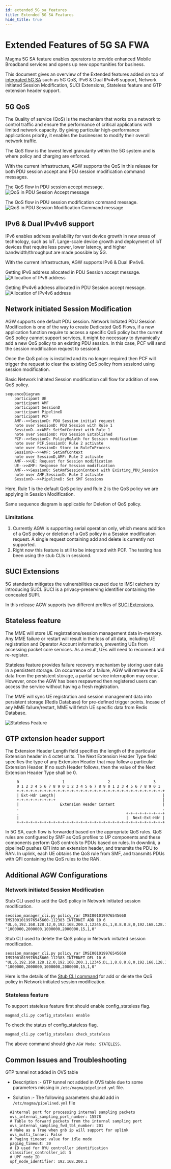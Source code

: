 ```yaml
---
id: extended_5G_sa_features
title: Extended 5G SA Features
hide_title: true
---
```


# Extended Features of 5G SA FWA

Magma 5G SA feature enables operators to provide enhanced Mobile Broadband services and opens up new opportunities for business.

This document gives an overview of the Extended features added on top of [integrated 5G SA](https://docs.magmacore.org/docs/lte/integrated_5g_sa) such as 5G QoS, IPv6 & Dual IPv4v6 support, Network initiated Session Modification, SUCI Extensions, Stateless feature and GTP extension header support.

## 5G QoS

The Quality of service (QoS) is the mechanism that works on a network to control traffic and ensure the performance of critical applications with limited network capacity. By giving particular high-performance applications priority, it enables the businesses to modify their overall network traffic.

The QoS flow is the lowest level granularity within the 5G system and is where policy and charging are enforced.

With the current infrastructure, AGW supports the QoS in this release for both PDU session accept and PDU session modification command messages.

The QoS flow in PDU session accept message.
![QoS in PDU Session Accept message](assets/lte/QoS_in_pdu_session_accept.png?raw=true "QoS in PDU Session Accept message")

The QoS flow in PDU session modification command message.
![QoS in PDU Session Modification Command message](assets/lte/QoS_in_pdu_session_modification_command.png?raw=true "QoS in PDU Session Modification Command message")

## IPv6 & Dual IPv4v6 support

IPv6 enables address availability for vast device growth in new areas of technology, such as loT. Large-scale device growth and deployment of loT devices that require less power, lower latency, and higher bandwidth/throughput are made possible by 5G.

With the current infrastructure, AGW supports IPv6 & Dual IPv4v6.

Getting IPv6 address allocated in PDU Session accept message.
![Allocation of IPv6 address](assets/lte/IPv6.png?raw=true "Allocation of IPv6 address")

Getting IPv4v6 address allocated in PDU Session accept message.
![Allocation of IPv4v6 address](assets/lte/IPv4v6.png?raw=true "Allocation of IPv4v6 address")

## Network initiated Session Modification

AGW supports one default PDU session. Network Initiated PDU Session Modification is one of the way to create Dedicated QoS Flows, if a new application function require to access a specific QoS policy but the current QoS policy cannot support services, it might be necessary to dynamically add a new QoS policy to an existing PDU session. In this case, PCF will send the session modification request to sessiond.

Once the QoS policy is installed and its no longer required then PCF will trigger the request to clear the existing QoS policy from sessiond using session modification.

Basic Network Initiated Session modification call flow for addition of new QoS policy.

```mermaid
sequenceDiagram
    participant UE
    participant AMF 
    participant SessionD
    participant PipelineD
    participant PCF
    AMF-->>SessionD: PDU Session initial request
    note over SessionD: PDU Session with Rule 1
    SessionD-->>AMF: SetSmfContext with Rule 1
    note over SessionD: PDU Session Established
    PCF-->>SessionD: PolicyReAuth for Session modification
    note over PCF,SessionD: Rule 2 activate
    note over SessionD: Store in RuleToProcess 
    SessionD-->>AMF: SetSmfContext
    note over SessionD,AMF: Rule 2 activate
    AMF-->>UE: Request for Session modification
    UE-->>AMF: Response for Session modification
    AMF-->>SessionD: SetAmfSessionContext with Existing_PDU_Session
    note over AMF,SessionD: Rule 2 activate
    SessionD-->>PipelineD: Set SMF Sessions
```

Here, Rule 1 is the default QoS policy and Rule 2 is the QoS policy we are applying in Session Modification.

Same sequence diagram is applicable for Deletion of QoS policy.

### Limitations

1. Currently AGW is supporting serial operation only, which means addition of a QoS policy or deletion of a QoS policy in a Session modification request. A single request containing add and delete is currently not supported.
2. Right now this feature is still to be integrated with PCF. The testing has been using the stub CLIs in sessiond.

## SUCI Extensions

5G standards mitigates the vulnerabilities caused due to IMSI catchers by introducing SUCI. SUCI is a privacy-preserving identifier containing the concealed SUPI.

In this release AGW supports two different profiles of [SUCI Extensions](https://docs.magmacore.org/docs/next/lte/suci_extensions).

## Stateless feature

The MME will store UE registrations/session management data in-memory. Any MME failure or restart will result in the loss of all data, including UE registration and Operator Account information, preventing UEs from accessing packet core services. As a result, UEs will need to reconnect and re-register.

Stateless feature provides failure recovery mechanism by storing user data in a persistent storage.
On occurrence of a failure, AGW will retrieve the UE data from the persistent storage, a partial service interruption may occur. However, once the AGW has been respawned then registered users can access the service without having a fresh registration.

The MME will sync UE registration and session management data into persistent storage (Redis Database) for pre-defined trigger points. Incase of any MME failure/restart, MME will fetch UE specific data from Redis Database.

![Stateless Feature](assets/lte/Stateless_feature.png?raw=true "Stateless Feature")

## GTP extension header support

The Extension Header Length field specifies the length of the particular Extension header in 4 octet units. The Next Extension Header Type field specifies the type of any Extension Header that may follow a particular Extension Header. If no such Header follows, then the value of the
Next Extension Header Type shall be 0.

```text
	 0                   1                   2                   3
     0 1 2 3 4 5 6 7 8 9 0 1 2 3 4 5 6 7 8 9 0 1 2 3 4 5 6 7 8 9 0 1
     +-+-+-+-+-+-+-+-+-+-+-+-+-+-+-+-+-+-+-+-+-+-+-+-+-+-+-+-+-+-+-+-+
     | Ext-Hdr Length|                                               |
     +-+-+-+-+-+-+-+-+                                               |
     |                  Extension Header Content                     |
     .                                                               .
     .                                               +-+-+-+-+-+-+-+-+
     |                                               |  Next-Ext-Hdr |
     +-+-+-+-+-+-+-+-+-+-+-+-+-+-+-+-+-+-+-+-+-+-+-+-+-+-+-+-+-+-+-+-+
```

In 5G SA, each flow is forwarded based on the appropriate QoS rules. QoS rules are configured by SMF as QoS profiles to UP components and these components perform QoS controls to PDUs based on rules. In downlink, a pipelineD pushes QFI into an extension header, and transmits the PDU to RAN.  In uplink, each UE obtains the QoS rule from SMF, and transmits PDUs with QFI containing the QoS rules to the RAN.

## Additional AGW Configurations

### Network initiated Session Modification

Stub CLI used to add the QoS policy in Network initiated session modification.

```text
session_manager_cli.py policy_rar IMSI001019976545660 IMSI001019976545660-112383 INTERNET ADD 10 6 "UL,6,192.168.128.12,0,192.168.200.1,12345;DL,1,8.8.8.8,0,192.168.128.12,0" "1000000,2000000,1000000,2000000,15,1,0"
```

Stub CLI used to delete the QoS policy in Network initiated session modification.

```text
session_manager_cli.py policy_rar IMSI001019976545660 IMSI001019976545660-112383 INTERNET DEL 10 6 "UL,6,192.168.128.12,0,192.168.200.1,12345;DL,1,8.8.8.8,0,192.168.128.12,0" "1000000,2000000,1000000,2000000,15,1,0"
```

Here is the details of the [Stub CLI command](assets/lte/Session_modification_stub_cli_commands "Stub CLI Command") for add or delete the QoS policy in Network initiated session modification.

### Stateless feature

To support stateless feature first should enable config_stateless flag.

```text
magmad_cli.py config_stateless enable	
```

To check the status of config_stateless flag.

```text
magmad_cli.py config_stateless check_stateless
```

The above command should give `AGW Mode: STATELESS`.

## Common Issues and Troubleshooting

GTP tunnel not added in OVS table

- Description :-
  GTP tunnel not added in OVS table due to some parameters missing in `/etc/magma/pipelined.yml` file.

- Solution :-
  The following parameters should add in `/etc/magma/pipelined.yml` file

```text
  #Internal port for processing internal sampling packets
  ovs_internal_sampling_port_number: 15578
  # Table to forward packets from the internal sampling port
  ovs_internal_sampling_fwd_tbl_number: 201
  # Make as a True when gnb ip will support for uplink
  ovs_multi_tunnel: False
  # Paging timeout value for idle mode
  paging_timeout: 30
  # ID used for RYU controller identification
  classifier_controller_id: 5
  # UPF node ID
  upf_node_identifier: 192.168.200.1
```
